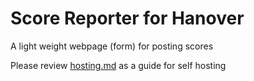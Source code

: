 # Score Reporter for Hanover
A light weight webpage (form) for posting scores

Please review [hosting.md](hosting.md) as a guide for self hosting